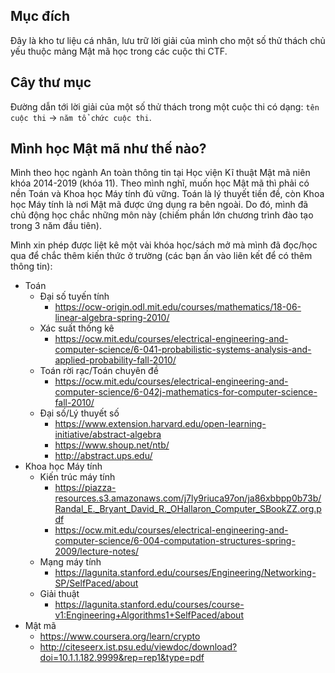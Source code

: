 ## Mục đích
Đây là kho tư liệu cá nhân, lưu trữ lời giải của mình cho một số thử thách chủ yếu thuộc mảng Mật mã học trong các cuộc thi CTF.

## Cây thư mục
Đường dẫn tới lời giải của một số thử thách trong một cuộc thi có dạng: `tên cuộc thi` -> `năm tổ chức cuộc thi`.

## Mình học Mật mã như thế nào?
Mình theo học ngành An toàn thông tin tại Học viện Kĩ thuật Mật mã niên khóa 2014-2019 (khóa 11). Theo mình nghĩ, muốn học Mật mã thì phải có nền Toán và Khoa học Máy tính đủ vững. Toán là lý thuyết tiền đề, còn Khoa học Máy tính là nơi Mật mã được ứng dụng ra bên ngoài. Do đó, mình đã chủ động học chắc những môn này (chiếm phần lớn chương trình đào tạo trong 3 năm đầu tiên).

Mình xin phép được liệt kê một vài khóa học/sách mở mà mình đã đọc/học qua để chắc thêm kiến thức ở trường (các bạn ấn vào liên kết để có thêm thông tin):
-   Toán
    -   Đại số tuyến tính
        -   https://ocw-origin.odl.mit.edu/courses/mathematics/18-06-linear-algebra-spring-2010/
    -   Xác suất thống kê
        -   https://ocw.mit.edu/courses/electrical-engineering-and-computer-science/6-041-probabilistic-systems-analysis-and-applied-probability-fall-2010/
    -   Toán rời rạc/Toán chuyên đề
        -   https://ocw.mit.edu/courses/electrical-engineering-and-computer-science/6-042j-mathematics-for-computer-science-fall-2010/
    -   Đại số/Lý thuyết số
        -   https://www.extension.harvard.edu/open-learning-initiative/abstract-algebra
        -   https://www.shoup.net/ntb/
        -   http://abstract.ups.edu/
-   Khoa học Máy tính
    -   Kiến trúc máy tính
        -   https://piazza-resources.s3.amazonaws.com/j7ly9riuca97on/ja86xbbpp0b73b/Randal_E._Bryant_David_R._OHallaron_Computer_SBookZZ.org.pdf
        -   https://ocw.mit.edu/courses/electrical-engineering-and-computer-science/6-004-computation-structures-spring-2009/lecture-notes/
    -   Mạng máy tính
        -   https://lagunita.stanford.edu/courses/Engineering/Networking-SP/SelfPaced/about
    -   Giải thuật
        -   https://lagunita.stanford.edu/courses/course-v1:Engineering+Algorithms1+SelfPaced/about
-   Mật mã
    -   https://www.coursera.org/learn/crypto
    -   http://citeseerx.ist.psu.edu/viewdoc/download?doi=10.1.1.182.9999&rep=rep1&type=pdf
